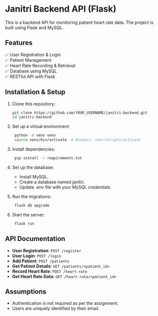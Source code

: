 # Janitri Backend API (Flask)

This is a backend API for monitoring patient heart rate data. The project is built using Flask and MySQL.

## Features
✅ User Registration & Login  
✅ Patient Management  
✅ Heart Rate Recording & Retrieval  
✅ Database using MySQL  
✅ RESTful API with Flask  

## Installation & Setup
1. Clone this repository:
   ```bash
   git clone https://github.com/YOUR_USERNAME/janitri-backend.git
   cd janitri-backend
   
2. Set up a virtual environment:
   ```bash
    python -m venv venv
    source venv/bin/activate  # Windows: venv\Scripts\activate
   
3. Install dependencies:
   ```bash
    pip install -r requirements.txt
   
4. Set up the database:
   - Install MySQL.
   - Create a database named janitri.
   - Update .env file with your MySQL credentials.
   
5. Run the migrations:
   ```bash
    flask db upgrade
   
6. Start the server:
   ```bash
    flask run

## API Documentation
- **User Registration**: `POST /register`
- **User Login**: `POST /login`
- **Add Patient**: `POST /patients`
- **Get Patient Details**: `GET /patients/<patient_id>`
- **Record Heart Rate**: `POST /heart-rate`
- **Get Heart Rate Data**: `GET /heart-rate/<patient_id>`

## Assumptions
  - Authentication is not required as per the assignment.
  - Users are uniquely identified by their email.
